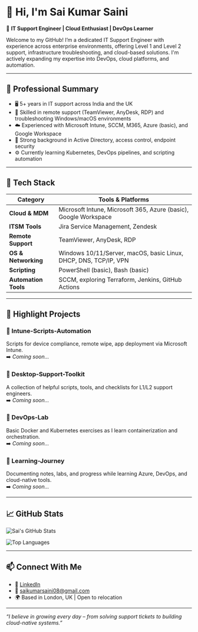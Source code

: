 # 👋 Hi, I'm Sai Kumar Saini

🎯 **IT Support Engineer | Cloud Enthusiast | DevOps Learner**

Welcome to my GitHub! I’m a dedicated IT Support Engineer with experience across enterprise environments, offering Level 1 and Level 2 support, infrastructure troubleshooting, and cloud-based solutions. I'm actively expanding my expertise into DevOps, cloud platforms, and automation.

---

## 💼 Professional Summary

- 🖥️ 5+ years in IT support across India and the UK
- 📡 Skilled in remote support (TeamViewer, AnyDesk, RDP) and troubleshooting Windows/macOS environments
- ☁️ Experienced with Microsoft Intune, SCCM, M365, Azure (basic), and Google Workspace
- 🔐 Strong background in Active Directory, access control, endpoint security
- ⚙️ Currently learning Kubernetes, DevOps pipelines, and scripting automation

---

## 🚀 Tech Stack

| Category            | Tools & Platforms |
|---------------------|------------------|
| **Cloud & MDM**     | Microsoft Intune, Microsoft 365, Azure (basic), Google Workspace |
| **ITSM Tools**      | Jira Service Management, Zendesk |
| **Remote Support**  | TeamViewer, AnyDesk, RDP |
| **OS & Networking** | Windows 10/11/Server, macOS, basic Linux, DHCP, DNS, TCP/IP, VPN |
| **Scripting**       | PowerShell (basic), Bash (basic) |
| **Automation Tools**| SCCM, exploring Terraform, Jenkins, GitHub Actions |

---

## 📁 Highlight Projects

### 🔹 Intune-Scripts-Automation
Scripts for device compliance, remote wipe, app deployment via Microsoft Intune.  
➡️ *Coming soon…*

### 🔹 Desktop-Support-Toolkit
A collection of helpful scripts, tools, and checklists for L1/L2 support engineers.  
➡️ *Coming soon…*

### 🔹 DevOps-Lab
Basic Docker and Kubernetes exercises as I learn containerization and orchestration.  
➡️ *Coming soon…*

### 🔹 Learning-Journey
Documenting notes, labs, and progress while learning Azure, DevOps, and cloud-native tools.  
➡️ *Coming soon…*

---

## 📈 GitHub Stats

![Sai's GitHub Stats](https://github-readme-stats.vercel.app/api?username=saikumarsaini01&show_icons=true&theme=radical)

![Top Languages](https://github-readme-stats.vercel.app/api/top-langs/?username=saikumarsaini01&layout=compact&theme=radical)

---

## 📫 Connect With Me

- 🔗 [LinkedIn](https://www.linkedin.com/in/sai-kumar-saini-2a8a43319/)
- 📧 saikumarsaini08@gmail.com
- 🌍 Based in London, UK | Open to relocation

---

_“I believe in growing every day – from solving support tickets to building cloud-native systems.”_

